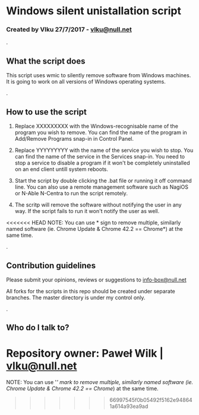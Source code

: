 # Windows silent unistallation script #
### Created by Vlku 27/7/2017 - vlku@null.net ###

.

## What the script does ##

This script uses wmic to silently remove software from Windows machines. It is going to work on all versions of Windows operating systems.

.

## How to use the script ##

1. Replace XXXXXXXXX with the Windows-recognisable name of the program you wish to remove. You can find the name of the program in Add/Remove Programs snap-in in Control Panel.

2. Replace YYYYYYYYY with the name of the service you wish to stop. You can find the name of the service in the Services snap-in. You need to stop a service to disable a program if it won't be completely uninstalled on an end client untill system reboots.

3. Start the script by double clicking the .bat file or running it off command line. You can also use a remote management software such as NagiOS or N-Able N-Centra to run the script remotely.
 
4. The scritp will remove the software without notifying the user in any way. If the script fails to run it won't notify the user as well.

<<<<<<< HEAD
NOTE: You can use * sign to remove multiple, similarly named software (ie. Chrome Update & Chrome 42.2 == Chrome*) at the same time.

.

## Contribution guidelines ##

Please submit your opinions, reviews or suggestions to info-box@null.net

All forks for the scripts in this repo should be created under separate branches. The master directory is under my control only.

.

## Who do I talk to? ##

Repository owner: Paweł Wilk | vlku@null.net
=======
NOTE: You can use '*' mark to remove multiple, similarly named software (ie. Chrome Update & Chrome 42.2 == Chrome*) at the same time.
>>>>>>> 66997545f0b05492f5162e948641a614a93ea9ad
